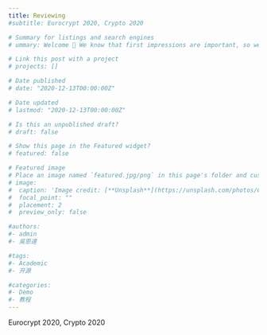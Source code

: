 ```yaml
---
title: Reviewing
#subtitle: Eurocrypt 2020, Crypto 2020

# Summary for listings and search engines
# ummary: Welcome 👋 We know that first impressions are important, so we've populated your new site with some initial content to help you get familiar with everything in no time.

# Link this post with a project
# projects: []

# Date published
# date: "2020-12-13T00:00:00Z"

# Date updated
# lastmod: "2020-12-13T00:00:00Z"

# Is this an unpublished draft?
# draft: false

# Show this page in the Featured widget?
# featured: false

# Featured image
# Place an image named `featured.jpg/png` in this page's folder and customize its options here.
# image:
#  caption: 'Image credit: [**Unsplash**](https://unsplash.com/photos/CpkOjOcXdUY)'
#  focal_point: ""
#  placement: 2
#  preview_only: false

#authors:
#- admin
#- 吳恩達

#tags:
#- Academic
#- 开源

#categories:
#- Demo
#- 教程
---
```


Eurocrypt 2020, Crypto 2020